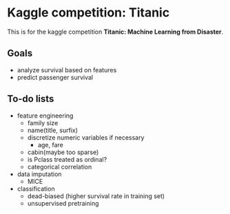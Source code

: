 # Kaggle competition: Titanic
This is for the kaggle competition **Titanic: Machine Learning from Disaster**.

## Goals
- analyze survival based on features
- predict passenger survival

## To-do lists
- feature engineering
	- family size
	- name(title, surfix)
	- discretize numeric variables if necessary
		- age, fare
	- cabin(maybe too sparse)
	- is Pclass treated as ordinal?
	- categorical correlation
- data imputation
	- MICE
- classification
	- dead-biased (higher survival rate in training set)
	- unsupervised pretraining